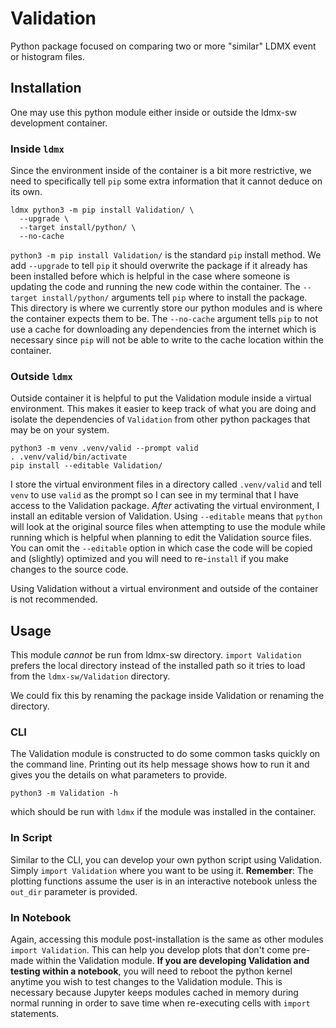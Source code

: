 # Validation

Python package focused on comparing two or more "similar" LDMX event or histogram files.

## Installation
One may use this python module either inside or outside the ldmx-sw development container.

### Inside `ldmx`
Since the environment inside of the container is a bit more restrictive, we need to 
specifically tell `pip` some extra information that it cannot deduce on its own.
```
ldmx python3 -m pip install Validation/ \
  --upgrade \
  --target install/python/ \
  --no-cache
```
`python3 -m pip install Validation/` is the standard `pip` install method.
We add `--upgrade` to tell `pip` it should overwrite the package if it already has been
installed before which is helpful in the case where someone is updating the code and running
the new code within the container. The `--target install/python/` arguments tell `pip`
where to install the package. This directory is where we currently store our python modules
and is where the container expects them to be. The `--no-cache` argument tells `pip` to
not use a cache for downloading any dependencies from the internet which is necessary since
`pip` will not be able to write to the cache location within the container.

### Outside `ldmx`
Outside container it is helpful to put the Validation module inside a virtual environment.
This makes it easier to keep track of what you are doing and isolate the dependencies of `Validation`
from other python packages that may be on your system.
```
python3 -m venv .venv/valid --prompt valid
. .venv/valid/bin/activate
pip install --editable Validation/
```
I store the virtual environment files in a directory called `.venv/valid` and tell `venv` to use
`valid` as the prompt so I can see in my terminal that I have access to the Validation package.
_After_ activating the virtual environment, I install an editable version of Validation.
Using `--editable` means that `python` will look at the original source files when attempting to
use the module while running which is helpful when planning to edit the Validation source files.
You can omit the `--editable` option in which case the code will be copied and (slightly) optimized
and you will need to re-`install` if you make changes to the source code.

Using Validation without a virtual environment and outside of the container is not recommended.


## Usage
This module _cannot_ be run from ldmx-sw directory.
`import Validation` prefers the local directory instead of the installed path so it tries to
load from the `ldmx-sw/Validation` directory.

We could fix this by renaming the package inside Validation or renaming the directory.

### CLI
The Validation module is constructed to do some common tasks quickly on the command line.
Printing out its help message shows how to run it and gives you the details on what
parameters to provide.
```
python3 -m Validation -h
```
which should be run with `ldmx` if the module was installed in the container.

### In Script
Similar to the CLI, you can develop your own python script using Validation.
Simply `import Validation` where you want to be using it.
**Remember**: The plotting functions assume the user is in an interactive notebook
unless the `out_dir` parameter is provided.

### In Notebook
Again, accessing this module post-installation is the same as other modules `import Validation`.
This can help you develop plots that don't come pre-made within the Validation module.
**If you are developing Validation and testing within a notebook**, you will need to reboot
the python kernel anytime you wish to test changes to the Validation module. This is necessary
because Jupyter keeps modules cached in memory during normal running in order to save time
when re-executing cells with `import` statements.
